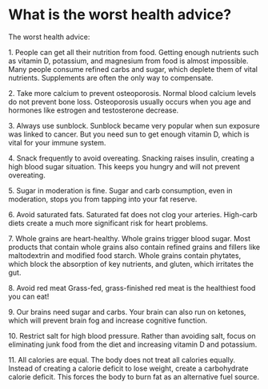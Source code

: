 # What is the worst health advice?

The worst health advice:

1\. People can get all their nutrition from food. Getting enough nutrients such as vitamin D, potassium, and magnesium from food is almost impossible. Many people consume refined carbs and sugar, which deplete them of vital nutrients. Supplements are often the only way to compensate.

2\. Take more calcium to prevent osteoporosis. Normal blood calcium levels do not prevent bone loss. Osteoporosis usually occurs when you age and hormones like estrogen and testosterone decrease.

3\. Always use sunblock. Sunblock became very popular when sun exposure was linked to cancer. But you need sun to get enough vitamin D, which is vital for your immune system.

4\. Snack frequently to avoid overeating. Snacking raises insulin, creating a high blood sugar situation. This keeps you hungry and will not prevent overeating.

5\. Sugar in moderation is fine. Sugar and carb consumption, even in moderation, stops you from tapping into your fat reserve.

6\. Avoid saturated fats. Saturated fat does not clog your arteries. High-carb diets create a much more significant risk for heart problems.

7\. Whole grains are heart-healthy. Whole grains trigger blood sugar. Most products that contain whole grains also contain refined grains and fillers like maltodextrin and modified food starch. Whole grains contain phytates, which block the absorption of key nutrients, and gluten, which irritates the gut.

8\. Avoid red meat Grass-fed, grass-finished red meat is the healthiest food you can eat!

9\. Our brains need sugar and carbs. Your brain can also run on ketones, which will prevent brain fog and increase cognitive function.

10\. Restrict salt for high blood pressure. Rather than avoiding salt, focus on eliminating junk food from the diet and increasing vitamin D and potassium.

11\. All calories are equal. The body does not treat all calories equally. Instead of creating a calorie deficit to lose weight, create a carbohydrate calorie deficit. This forces the body to burn fat as an alternative fuel source.